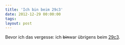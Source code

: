 ```yaml
---
title: 'Ich bin beim 29c3'
date: 2012-12-29 00:00:00 
tags: 
layout: post
---
```

Bevor ich das vergesse: ich <del>bin</del>war übrigens beim [29c3][0].

[0]: https://events.ccc.de/congress/2012/
